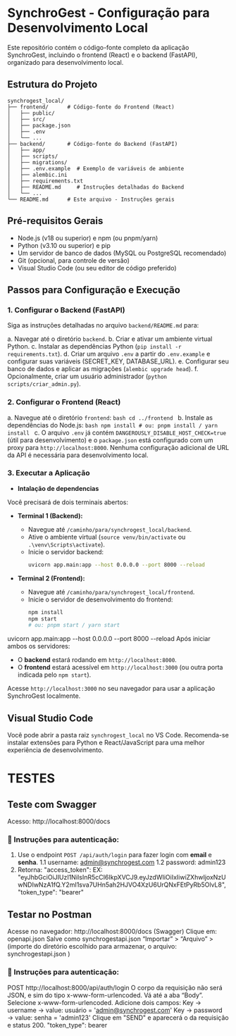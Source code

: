 # SynchroGest - Configuração para Desenvolvimento Local

Este repositório contém o código-fonte completo da aplicação SynchroGest, incluindo o frontend (React) e o backend (FastAPI), organizado para desenvolvimento local.

## Estrutura do Projeto

```
synchrogest_local/
├── frontend/      # Código-fonte do Frontend (React)
│   ├── public/
│   ├── src/
│   ├── package.json
│   ├── .env
│   └── ...
├── backend/       # Código-fonte do Backend (FastAPI)
│   ├── app/
│   ├── scripts/
│   ├── migrations/
│   ├── .env.example  # Exemplo de variáveis de ambiente
│   ├── alembic.ini
│   ├── requirements.txt
│   ├── README.md     # Instruções detalhadas do Backend
│   └── ...
└── README.md      # Este arquivo - Instruções gerais
```

## Pré-requisitos Gerais

*   Node.js (v18 ou superior) e npm (ou pnpm/yarn)
*   Python (v3.10 ou superior) e pip
*   Um servidor de banco de dados (MySQL ou PostgreSQL recomendado)
*   Git (opcional, para controle de versão)
*   Visual Studio Code (ou seu editor de código preferido)

## Passos para Configuração e Execução

### 1. Configurar o Backend (FastAPI)

Siga as instruções detalhadas no arquivo `backend/README.md` para:

a.  Navegar até o diretório `backend`.
b.  Criar e ativar um ambiente virtual Python.
c.  Instalar as dependências Python (`pip install -r requirements.txt`).
d.  Criar um arquivo `.env` a partir do `.env.example` e configurar suas variáveis (SECRET_KEY, DATABASE_URL).
e.  Configurar seu banco de dados e aplicar as migrações (`alembic upgrade head`).
f.  Opcionalmente, criar um usuário administrador (`python scripts/criar_admin.py`).

### 2. Configurar o Frontend (React)

a.  Navegue até o diretório `frontend`:
    ```bash
    cd ../frontend
    ```
b.  Instale as dependências do Node.js:
    ```bash
    npm install
    # ou: pnpm install / yarn install
    ```
c.  O arquivo `.env` já contém `DANGEROUSLY_DISABLE_HOST_CHECK=true` (útil para desenvolvimento) e o `package.json` está configurado com um proxy para `http://localhost:8000`. Nenhuma configuração adicional de URL da API é necessária para desenvolvimento local.

### 3. Executar a Aplicação

* **Intalação de dependencias**
    <!-- pip install mysql-connector-python  (instalação do banco de dados mysql) -->
    <!-- pip install --upgrade bcrypt (atualiza o pacote bcrypt) -->
    <!-- python scripts/criar_admin.py -->

    <!-- alembic revision --autogenerate -m "criação inicial das tabelas" (Gerar nova migração) -->
    <!-- alembic downgrade base (Exclui a última migração) -->
    <!-- alembic upgrade head (Aplicar no banco) -->

Você precisará de dois terminais abertos:

*   **Terminal 1 (Backend):**
    *   Navegue até `/caminho/para/synchrogest_local/backend`.
    <!-- cd C:\Users\Utilizador\Documents\SynchroGest\synchrogest\backend -->
    <!-- python -m venv venv -->
    *   Ative o ambiente virtual (`source venv/bin/activate` ou `.\venv\Scripts\activate`).
    <!-- .\venv\Scripts\Activate -->

    *   Inicie o servidor backend:
        ```bash
        uvicorn app.main:app --host 0.0.0.0 --port 8000 --reload
        ```


*   **Terminal 2 (Frontend):**
    *   Navegue até `/caminho/para/synchrogest_local/frontend`.
    <!-- cd C:\Users\Utilizador\Documents\SynchroGest\synchrogest\frontend -->
    *   Inicie o servidor de desenvolvimento do frontend:
        ```bash
        npm install
        npm start
        # ou: pnpm start / yarn start
        ```
uvicorn app.main:app --host 0.0.0.0 --port 8000 --reload
Após iniciar ambos os servidores:

*   O **backend** estará rodando em `http://localhost:8000`.
*   O **frontend** estará acessível em `http://localhost:3000` (ou outra porta indicada pelo `npm start`).

Acesse `http://localhost:3000` no seu navegador para usar a aplicação SynchroGest localmente.

## Visual Studio Code

Você pode abrir a pasta raiz `synchrogest_local` no VS Code. Recomenda-se instalar extensões para Python e React/JavaScript para uma melhor experiência de desenvolvimento.


# TESTES

## Teste com Swagger

Acesso: http://localhost:8000/docs

### 🧪 Instruções para autenticação:

1. Use o endpoint `POST /api/auth/login` para fazer login com **email** e **senha**.
1.1 username: admin@synchrogest.com
1.2 password: admin123
2. Retorna: "access_token": EX: "eyJhbGciOiJIUzI1NiIsInR5cCI6IkpXVCJ9.eyJzdWIiOiIxIiwiZXhwIjoxNzUwNDIwNzA1fQ.Y2mI1sva7UHn5ah2HJVO4XzU6UrQNxFEtPyRb5OlvL8",
  "token_type": "bearer"


## Testar no Postman

Acesse no navegador: http://localhost:8000/docs (Swagger)
Clique em: openapi.json
Salve como synchrogestapi.json
“Importar” > “Arquivo” > (importe do diretório escolhido para armazenar, o arquivo: synchrogestapi.json )

### 🧪 Instruções para autenticação:

POST http://localhost:8000/api/auth/login
O corpo da requisição não será JSON, e sim do tipo x-www-form-urlencoded.
Vá até a aba “Body”.
Selecione x-www-form-urlencoded.
Adicione dois campos:
Key → username → value: usuário = 'admin@synchrogest.com'
Key → password → value: senha = 'admin123'
Clique em "SEND" e aparecerá o <token> da requisição e status 200.
"token_type": bearer 

